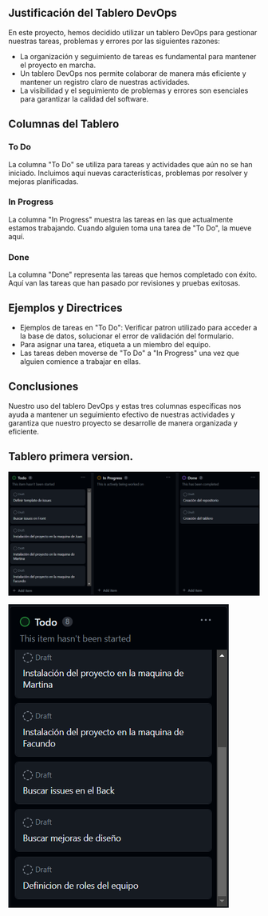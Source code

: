 ## Justificación del Tablero DevOps

En este proyecto, hemos decidido utilizar un tablero DevOps para gestionar nuestras tareas, problemas y errores por las siguientes razones:

- La organización y seguimiento de tareas es fundamental para mantener el proyecto en marcha.
- Un tablero DevOps nos permite colaborar de manera más eficiente y mantener un registro claro de nuestras actividades.
- La visibilidad y el seguimiento de problemas y errores son esenciales para garantizar la calidad del software.

## Columnas del Tablero

### To Do
La columna "To Do" se utiliza para tareas y actividades que aún no se han iniciado. Incluimos aquí nuevas características, problemas por resolver y mejoras planificadas.

### In Progress
La columna "In Progress" muestra las tareas en las que actualmente estamos trabajando. Cuando alguien toma una tarea de "To Do", la mueve aquí.

### Done
La columna "Done" representa las tareas que hemos completado con éxito. Aquí van las tareas que han pasado por revisiones y pruebas exitosas.

## Ejemplos y Directrices

- Ejemplos de tareas en "To Do": Verificar patron utilizado para acceder a la base de datos, solucionar el error de validación del formulario.
- Para asignar una tarea, etiqueta a un miembro del equipo.
- Las tareas deben moverse de "To Do" a "In Progress" una vez que alguien comience a trabajar en ellas.

## Conclusiones

Nuestro uso del tablero DevOps y estas tres columnas específicas nos ayuda a mantener un seguimiento efectivo de nuestras actividades y garantiza que nuestro proyecto se desarrolle de manera organizada y eficiente.


## Tablero primera version.

![Tablero](Entregas/Entrega%201/Tablero/Tablero(1.0)/tablero1.png)

![Tablero](Entregas/Entrega%201/Tablero/Tablero(1.0)/tablero1.1.png)





